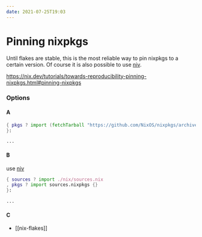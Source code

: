 ```yaml
---
date: 2021-07-25T19:03
---
```


# Pinning nixpkgs

Until flakes are stable, this is the most reliable way to pin nixpkgs to
a certain version. Of course it is also possible to use [niv](https://github.com/nmattia/niv).

https://nix.dev/tutorials/towards-reproducibility-pinning-nixpkgs.html#pinning-nixpkgs

### Options
#### A
```nix
{ pkgs ? import (fetchTarball "https://github.com/NixOS/nixpkgs/archive/3590f02e7d5760e52072c1a729ee2250b5560746.tar.gz") {}
}:

...
```
#### B
use [niv](https://github.com/nmattia/niv)
```nix
{ sources ? import ./nix/sources.nix
, pkgs ? import sources.nixpkgs {}
}:

...
```
#### C
- [[nix-flakes]]
